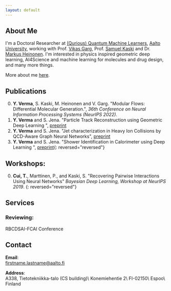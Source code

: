 ```yaml
---
layout: default
---
```


## About Me
 I'm a Doctoral Researcher at [(Qurious) Quantum Machine Learners](https://quml.aalto.fi/), [Aalto University](http://www.aalto.fi/en/), working with Prof. [Vikas Garg](https://www.mit.edu/~vgarg/), Prof. [Samuel Kaski](https://people.aalto.fi/samuel.kaski) and Dr. [Markus Heinonen](https://users.aalto.fi/~heinom10/). I'm interested in physics inspired geometric deep learning, AI4Science and machine learning for molecules and drug design, and many more things.

More about me [here](./more_about_me.html).

## Publications

0. **Y. Verma**, S. Kaski, M. Heinonen and V. Garg. "Modular Flows: Differential Molecular Generation.", _36th Conference on Neural Information Processing Systems (NeurIPS 2022)._
0. **Y. Verma** and S. Jena. "Particle Track Reconstruction using Geometric Deep Learning ", [preprint](https://arxiv.org/abs/2012.08515)
0. **Y. Verma** and S. Jena. "Jet characterization in Heavy Ion Collisions by QCD-Aware Graph Neural Networks", [preprint](https://arxiv.org/abs/2103.14906)
0. **Y. Verma** and S. Jena. "Shower Identification in Calorimeter using Deep Learning ", [preprint](https://arxiv.org/abs/2103.16247){: reversed="reversed"}

## Workshops:
0. **Cui, T.**, Marttinen, P., and Kaski, S. "Recovering Pairwise Interactions Using Neural Networks" _Bayesian Deep Learning, Workshop at NeurIPS 2019_.
{: reversed="reversed"}

## Services
### Reviewing:
RBCDSAI-FCAI Conference

## Contact
**Email**:   
[firstname.lastname@aalto.fi](mailto:yogesh.verma@aalto.fi)

**Address**:   
A338, Tietotekniikka-talo (CS building)\\
Konemiehentie 2\\
FI-02150\\
Espoo\\
Finland  
